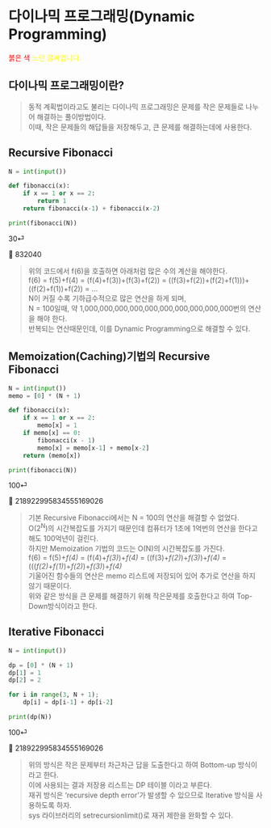 # 다이나믹 프로그래밍(Dynamic Programming)

<span style="color:red">붉은 색</span>
<span style="color:yellow">노란 글씨입니다.</span>
## 다이나믹 프로그래밍이란?

> 동적 계획법이라고도 불리는 다이나믹 프로그래밍은 문제를 작은 문제들로 나누어 해결하는 풀이방법이다.   
이때, 작은 문제들의 해답들을 저장해두고, 큰 문제를 해결하는데에 사용한다.
> 

## Recursive Fibonacci

```python
N = int(input())

def fibonacci(x):
	if x == 1 or x == 2:
		return 1
	return fibonacci(x-1) + fibonacci(x-2)

print(fibonacci(N))
```

<aside>    
30⏎    
  
🔑 832040    

</aside>

> 위의 코드에서 f(6)을 호출하면 아래처럼 많은 수의 계산을 해야한다.   
f(6) = f(5)+f(4) = (f(4)+f(3))+(f(3)+f(2)) = ((f(3)+f(2))+(f(2)+f(1)))+((f(2)+f(1))+f(2)) = ...   
N이 커질 수록 기하급수적으로 많은 연산을 하게 되며,   
N = 100일때, 약 1,000,000,000,000,000,000,000,000,000,000번의 연산을 해야 한다.   
반복되는 연산때문인데, 이를 Dynamic Programming으로 해결할 수 있다.   
> 

## Memoization(Caching)기법의 Recursive Fibonacci

```python
N = int(input())
memo = [0] * (N + 1)

def fibonacci(x):
    if x == 1 or x == 2:
        memo[x] = 1
    if memo[x] == 0:
        fibonacci(x - 1)
        memo[x] = memo[x-1] + memo[x-2]
    return (memo[x])

print(fibonacci(N))
```

<aside>
100⏎    
  
🔑 218922995834555169026     

</aside>

> 기본 Recursive Fibonacci에서는 N = 100의 연산을 해결할 수 없었다.   
O(2<sup>N</sup>)의 시간복잡도를 가지기 때문인데 컴퓨터가 1초에 1억번의 연산을 한다고 해도 100억년이 걸린다.   
하지만 Memoization 기법의 코드는 O(N)의 시간복잡도를 가진다.   
f(6) = f(5)+*f(4)* = (f(4)+*f(3)*)+*f(4)* = ((f(3)+*f(2)*)+*f(3)*)+*f(4)* = (((*f(2)*+*f(1)*)+*f(2)*)+*f(3)*)+*f(4)*   
기울어진 함수들의 연산은 memo 리스트에 저장되어 있어 추가로 연산을 하지 않기 때문이다.   
위와 같은 방식을 큰 문제를 해결하기 위해 작은문제를 호출한다고 하여 Top-Down방식이라고 한다.   
> 

## Iterative Fibonacci

```python
N = int(input())

dp = [0] * (N + 1)
dp[1] = 1
dp[2] = 2

for i in range(3, N + 1);
	dp[i] = dp[i-1] + dp[i-2]

print(dp(N))
```

<aside>
100⏎    
  
🔑 218922995834555169026   

</aside>

> 위의 방식은 작은 문제부터 차근차근 답을 도출한다고 하여 Bottom-up 방식이라고 한다.   
이에 사용되는 결과 저장용 리스트는 DP 테이블 이라고 부른다.   
재귀 방식은 ‘recursive depth error’가 발생할 수 있으므로 Iterative 방식을 사용하도록 하자.   
sys 라이브러리의 setrecursionlimit()로 재귀 제한을 완화할 수 있다.   
>
